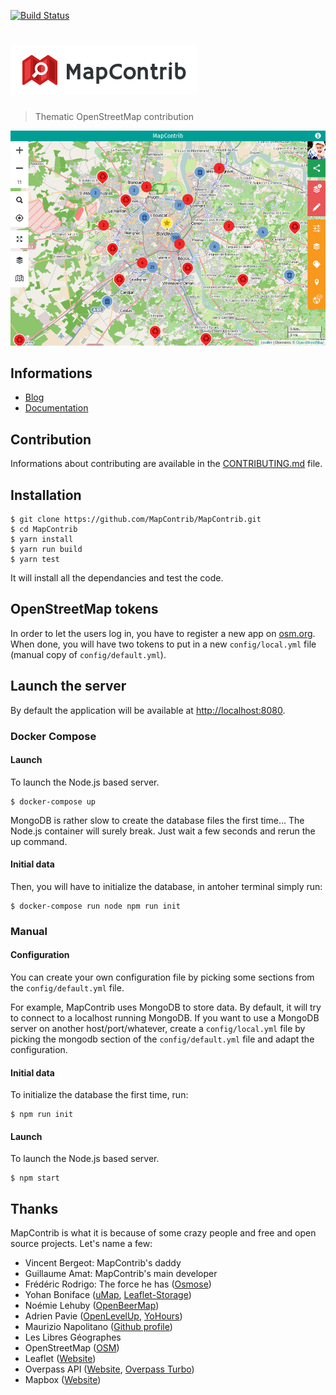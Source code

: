 [![Build Status](https://api.travis-ci.org/MapContrib/MapContrib.svg?branch=develop)](http://travis-ci.org/MapContrib/MapContrib)

# ![MapContrib](logo.png)

> Thematic OpenStreetMap contribution

![MapContrib](screenshot.png)

## Informations

* [Blog](https://blog.mapcontrib.xyz)
* [Documentation](http://wiki.openstreetmap.org/wiki/FR:Mapcontrib)


## Contribution

Informations about contributing are available in the [CONTRIBUTING.md](CONTRIBUTING.md) file.


## Installation

    $ git clone https://github.com/MapContrib/MapContrib.git
    $ cd MapContrib
    $ yarn install
    $ yarn run build
    $ yarn test

It will install all the dependancies and test the code.


## OpenStreetMap tokens

In order to let the users log in, you have to register a new app on [osm.org](https://openstreetmap.org). When done, you will have two tokens to put in a new `config/local.yml` file (manual copy of `config/default.yml`).


## Launch the server

By default the application will be available at [http://localhost:8080](http://localhost:8080).

### Docker Compose

#### Launch

To launch the Node.js based server.

    $ docker-compose up

MongoDB is rather slow to create the database files the first time... The Node.js container will surely break.
Just wait a few seconds and rerun the up command.

#### Initial data

Then, you will have to initialize the database, in antoher terminal simply run:

    $ docker-compose run node npm run init

### Manual

#### Configuration

You can create your own configuration file by picking some sections from the `config/default.yml` file.

For example, MapContrib uses MongoDB to store data. By default, it will try to connect to a localhost running MongoDB.
If you want to use a MongoDB server on another host/port/whatever, create a `config/local.yml` file by picking the mongodb section of the `config/default.yml` file and adapt the configuration.

#### Initial data

To initialize the database the first time, run:

    $ npm run init

#### Launch

To launch the Node.js based server.

    $ npm start


## Thanks

MapContrib is what it is because of some crazy people and free and open source projects. Let's name a few:

* Vincent Bergeot: MapContrib's daddy
* Guillaume Amat: MapContrib's main developer
* Frédéric Rodrigo: The force he has ([Osmose](https://github.com/osm-fr/osmose-backend))
* Yohan Boniface ([uMap](https://bitbucket.org/yohanboniface/umap), [Leaflet-Storage](https://github.com/yohanboniface/Leaflet.Storage))
* Noémie Lehuby ([OpenBeerMap](https://github.com/OpenBeerMap/OpenBeerMap.github.io))
* Adrien Pavie ([OpenLevelUp](http://openlevelup.net), [YoHours](http://projets.pavie.info/yohours))
* Maurizio Napolitano ([Github profile](https://github.com/napo))
* Les Libres Géographes
* OpenStreetMap ([OSM](http://osm.org))
* Leaflet ([Website](http://leafletjs.com))
* Overpass API ([Website](http://www.overpass-api.de), [Overpass Turbo](http://overpass-turbo.eu))
* Mapbox ([Website](https://www.mapbox.com))
